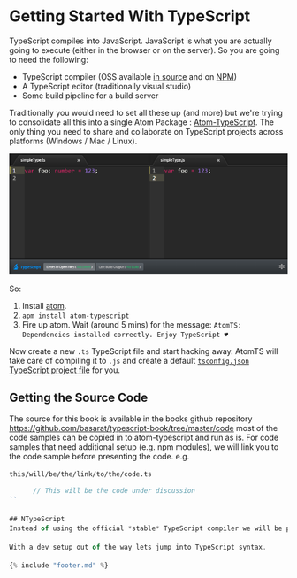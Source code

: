 # Getting Started With TypeScript

TypeScript compiles into JavaScript. JavaScript is what you are actually going to execute (either in the browser or on the server). So you are going to need the following:

* TypeScript compiler (OSS available [in source](https://github.com/Microsoft/TypeScript/) and on [NPM](https://www.npmjs.com/package/typescript))
* A TypeScript editor (traditionally visual studio)
* Some build pipeline for a build server

Traditionally you would need to set all these up (and more) but we're trying to consolidate all this into a single Atom Package : [Atom-TypeScript](https://atom.io/packages/atom-typescript). The only thing you need to share and collaborate on TypeScript projects across platforms (Windows / Mac / Linux).

![](../images/atomts.png)

So:
1. Install [atom](https://atom.io/).
1. `apm install atom-typescript`
1. Fire up atom. Wait (around 5 mins) for the message: `AtomTS: Dependencies installed correctly. Enjoy TypeScript ♥`

Now create a new `.ts` TypeScript file and start hacking away. AtomTS will take care of compiling it to `.js` and create a default [`tsconfig.json` TypeScript project file](https://github.com/TypeStrong/atom-typescript/blob/master/docs/tsconfig.md) for you.

## Getting the Source Code
The source for this book is available in the books github repository https://github.com/basarat/typescript-book/tree/master/code most of the code samples can be copied in to atom-typescript and run as is. For code samples that need additional setup (e.g. npm modules), we will link you to the code sample before presenting the code. e.g.

`this/will/be/the/link/to/the/code.ts`
```ts
      // This will be the code under discussion
``

## NTypeScript
Instead of using the official *stable* TypeScript compiler we will be presenting a lot of new stuff in this book that may not be released. For this purpose we have a [Nightly build of TypeScript setup called NTypeScript](https://github.com/TypeStrong/ntypescript). you use it the same way you would use `typescript` but just have an `n` prefix for all things (binary : `ntsc`, require: `ntypescript`). This is also the compiler used by atom-typescript. 

With a dev setup out of the way lets jump into TypeScript syntax.

{% include "footer.md" %}